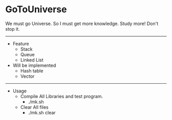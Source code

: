 # GoToUniverse

We must go Universe. So I must get more knowledge.
Study more! Don't stop it.

---------------------------

* Feature
  * Stack
  * Queue
  * Linked List
* Will be implemented
  * Hash table
  * Vector

---------------------------

* Usage
  * Compile All Libraries and test program.
    * ./mk.sh
  * Clear All files
    * ./mk.sh clear
